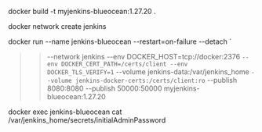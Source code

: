 docker build -t myjenkins-blueocean:1.27.20 .

docker network create jenkins


 docker run --name jenkins-blueocean --restart=on-failure --detach `
 >>   --network jenkins --env DOCKER_HOST=tcp://docker:2376 `
 >>   --env DOCKER_CERT_PATH=/certs/client --env DOCKER_TLS_VERIFY=1 `
 >>   --volume jenkins-data:/var/jenkins_home `
 >>   --volume jenkins-docker-certs:/certs/client:ro `
 >>   --publish 8080:8080 --publish 50000:50000 myjenkins-blueocean:1.27.20



docker exec jenkins-blueocean cat /var/jenkins_home/secrets/initialAdminPassword
